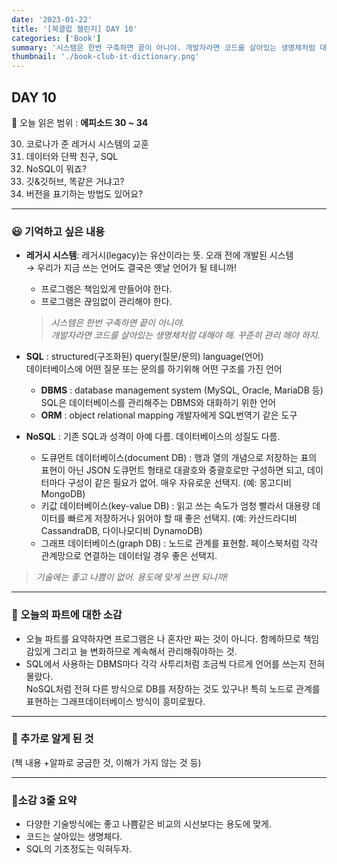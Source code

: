 ```yaml
---
date: '2023-01-22'
title: '[북클럽 챌린지] DAY 10'
categories: ['Book']
summary: '시스템은 한번 구축하면 끝이 아니야. 개발자라면 코드를 살아있는 생명체처럼 대해야 해. 꾸준히 관리 해야 하지.'
thumbnail: './book-club-it-dictionary.png'
---
```


## DAY 10

🔖 오늘 읽은 범위 : **에피소드 30 ~ 34**

30. 코로나가 준 레거시 시스템의 교훈
31. 데이터와 단짝 친구, SQL
32. NoSQL이 뭐죠?
33. 깃&깃허브, 똑같은 거냐고?
34. 버전을 표기하는 방법도 있어요?

---

### 😃 기억하고 싶은 내용

- **레거시 시스템**: 레거시(legacy)는 유산이라는 뜻. 오래 전에 개발된 시스템  
   → 우리가 지금 쓰는 언어도 결국은 옛날 언어가 될 테니까!

  - 프로그램은 책임있게 만들어야 한다.
  - 프로그램은 끊임없이 관리해야 한다.

  > _시스템은 한번 구축하면 끝이 아니야.  
  > 개발자라면 코드를 살아있는 생명체처럼 대해야 해. 꾸준히 관리 해야 하지._

- **SQL** : structured(구조화된) query(질문/문의) language(언어)  
  데이터베이스에 어떤 질문 또는 문의를 하기위해 어떤 구조를 가진 언어
  - **DBMS** : database management system (MySQL, Oracle, MariaDB 등)  
    SQL은 데이터베이스를 관리해주는 DBMS와 대화하기 위한 언어
  - **ORM** : object relational mapping 개발자에게 SQL번역기 같은 도구
- **NoSQL** : 기존 SQL과 성격이 아예 다름. 데이터베이스의 성질도 다름.
  - 도큐먼트 데이터베이스(document DB) : 행과 열의 개념으로 저장하는 표의 표현이 아닌 JSON 도큐먼트 형태로 대괄호와 중괄호로만 구성하면 되고, 데이터마다 구성이 같은 필요가 없어. 매우 자유로운 선택지. (예: 몽고디비 MongoDB)
  - 키값 데이터베이스(key-value DB) : 읽고 쓰는 속도가 엄청 빨라서 대용량 데이터를 빠르게 저장하거나 읽어야 할 때 좋은 선택지. (예: 카산드라디비 CassandraDB, 다이나모디비 DynamoDB)
  - 그래프 데이터베이스(graph DB) : 노드로 관계를 표현함. 페이스북처럼 각각 관계망으로 연결하는 데이터일 경우 좋은 선택지.

> _기술에는 좋고 나쁨이 없어. 용도에 맞게 쓰면 되니까!_

---

### 🤔 오늘의 파트에 대한 소감

- 오늘 파트를 요약하자면 프로그램은 나 혼자만 짜는 것이 아니다. 함께하므로 책임감있게 그리고 늘 변화하므로 계속해서 관리해줘야하는 것.
- SQL에서 사용하는 DBMS마다 각각 사투리처럼 조금씩 다르게 언어를 쓰는지 전혀 몰랐다.  
  NoSQL처럼 전혀 다른 방식으로 DB를 저장하는 것도 있구나! 특히 노드로 관계를 표현하는 그래프데이터베이스 방식이 흥미로웠다.

---

### 🔎 추가로 알게 된 것

(책 내용 +알파로 궁금한 것, 이해가 가지 않는 것 등)

---

### 🤟소감 3줄 요약

- 다양한 기술방식에는 좋고 나쁨같은 비교의 시선보다는 용도에 맞게.
- 코드는 살아있는 생명체다.
- SQL의 기초정도는 익혀두자.
